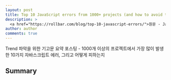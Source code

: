 ```yaml
---
layout: post
title: Top 10 JavaScript errors from 1000+ projects (and how to avoid them)
description: >
  <a href="https://rollbar.com/blog/top-10-javascript-errors/">원문 - Jason Skowronski</a>
author: author
comments: true
---
```

Trend 파악을 위한 기고문 요약 포스팅 - 1000개 이상의 프로젝트에서 가장 많이 발생한 10가지 자바스크립트 에러, 그리고 어떻게 피하는지

## Summary
